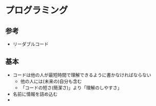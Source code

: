 # プログラミング

## 参考

- リーダブルコード

## 基本

- コードは他の人が最短時間で理解できるように書かなければならない
  - 他の人には(未来の)自分も含む
  - 「コードの短さ(簡潔さ)」より「理解のしやすさ」
- 名前に情報を詰め込む
- 